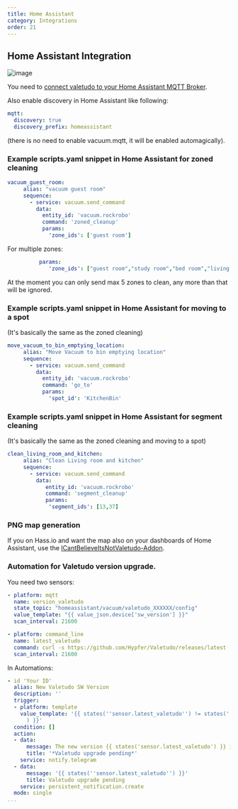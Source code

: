 ```yaml
---
title: Home Assistant
category: Integrations
order: 21
---
```

## Home Assistant Integration

![image](./img/valetudo_device_homeassistant.png)

You need to [connect valetudo to your Home Assistant MQTT Broker](./mqtt.html).

Also enable discovery in Home Assistant like following:

```yaml
mqtt:
  discovery: true
  discovery_prefix: homeassistant
```

(there is no need to enable vacuum.mqtt, it will be enabled automagically).

### Example scripts.yaml snippet in Home Assistant for zoned cleaning

```yaml
vacuum_guest_room:
     alias: "vacuum guest room"
     sequence:
       - service: vacuum.send_command
         data:
           entity_id: 'vacuum.rockrobo'
           command: 'zoned_cleanup'
           params:
             'zone_ids': ['guest room']
```

For multiple zones:

```yaml
          params:
             'zone_ids': ["guest room","study room","bed room","living room"]
```

At the moment you can only send max 5 zones to clean, any more than that will be ignored.

### Example scripts.yaml snippet in Home Assistant for moving to a spot

(It's basically the same as the zoned cleaning)

```yaml
move_vacuum_to_bin_emptying_location:
     alias: "Move Vacuum to bin emptying location"
     sequence:
       - service: vacuum.send_command
         data:
           entity_id: 'vacuum.rockrobo'
           command: 'go_to'
           params:
             'spot_id': 'KitchenBin'
```

### Example scripts.yaml snippet in Home Assistant for segment cleaning

(It's basically the same as the zoned cleaning and moving to a spot)

```yaml
clean_living_room_and_kitchen:
     alias: "Clean Living room and kitchen"
     sequence:
       - service: vacuum.send_command
         data:
            entity_id: 'vacuum.rockrobo'
            command: 'segment_cleanup'
            params:
             'segment_ids': [13,37]
```


### PNG map generation

If you on Hass.io and want the map also on your dashboards of Home Assistant, use the [ICantBelieveItsNotValetudo-Addon](https://github.com/Poeschl/Hassio-Addons/tree/master/ICantBelieveItsNotValetudo).

### Automation for Valetudo version upgrade.

You need two sensors:
```yaml
- platform: mqtt
  name: version_valetudo
  state_topic: "homeassistant/vacuum/valetudo_XXXXXX/config"
  value_template: "{{ value_json.device['sw_version'] }}"
  scan_interval: 21600

- platform: command_line
  name: latest_valetudo
  command: curl -s https://github.com/Hypfer/Valetudo/releases/latest | cut -d'"' -f2 | rev | cut -d'/' -f1 | rev
  scan_interval: 21600
```
In Automations:

```yaml
- id 'Your ID'
  alias: New Valetudo SW Version
  description: ''
  trigger:
  - platform: template
    value_template: '{{ states(''sensor.latest_valetudo'') != states(''sensor.version_valetudo''
      ) }}'
  condition: []
  action:
  - data:
      message: The new version {{ states('sensor.latest_valetudo') }} is available
      title: '*Valetudo upgrade pending*'
    service: notify.telegram
  - data:
      message: '{{ states(''sensor.latest_valetudo'') }}'
      title: Valetudo upgrade pending
    service: persistent_notification.create
  mode: single
...
```
